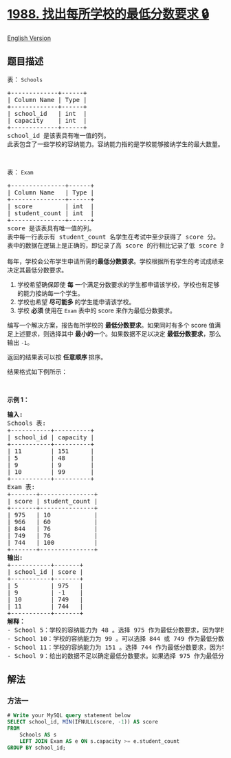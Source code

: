 # [1988. 找出每所学校的最低分数要求 🔒](https://leetcode.cn/problems/find-cutoff-score-for-each-school)

[English Version](/solution/1900-1999/1988.Find%20Cutoff%20Score%20for%20Each%20School/README_EN.md)

<!-- tags:数据库 -->

<!-- difficulty:中等 -->

## 题目描述

<!-- 这里写题目描述 -->

<p>表：&nbsp;<code>Schools</code></p>

<pre>
+-------------+------+
| Column Name | Type |
+-------------+------+
| school_id   | int  |
| capacity    | int  |
+-------------+------+
school_id 是该表具有唯一值的列。
此表包含了一些学校的容纳能力。容纳能力指的是学校能够接纳学生的最大数量。
</pre>

<p>&nbsp;</p>

<p>表：&nbsp;<code>Exam</code></p>

<pre>
+---------------+------+
| Column Name   | Type |
+---------------+------+
| score         | int  |
| student_count | int  |
+---------------+------+
score 是该表具有唯一值的列。
表中每一行表示有 student_count 名学生在考试中至少获得了 score 分。
表中的数据在逻辑上是正确的，即记录了高 score 的行相比记录了低 score 的行拥有相同或更少的 student_count。也就是说，对于表中的 i 行与 j 行，如果 score<sub>i</sub> &gt; score<sub>j，那么 </sub>student_count<sub>i</sub> &lt;= student_count<sub>j</sub>
</pre>

<p>每年，学校会公布学生申请所需的<strong>最低分数要求</strong>。学校根据所有学生的考试成绩来决定其最低分数要求。</p>

<ol>
	<li>学校希望确保即使 <strong>每</strong> 一个满足分数要求的学生都申请该学校，学校也有足够的能力接纳每一个学生。</li>
	<li>学校也希望&nbsp;<strong>尽可能多&nbsp;</strong>的学生能申请该学校。</li>
	<li>学校&nbsp;<strong>必须&nbsp;</strong>使用在&nbsp;<code>Exam</code> 表中的 score 来作为最低分数要求。</li>
</ol>

<p>编写一个解决方案，报告每所学校的&nbsp;<strong>最低分数要求</strong>。如果同时有多个 score 值满足上述要求，则选择其中&nbsp;<strong>最小的</strong>一个。如果数据不足以决定&nbsp;<strong>最低分数要求</strong>，那么输出&nbsp;<code>-1</code>。</p>

<p>返回的结果表可以按&nbsp;<strong>任意顺序&nbsp;</strong>排序。</p>

<p>结果格式如下例所示：</p>

<p>&nbsp;</p>

<p><strong>示例 1：</strong></p>

<pre>
<strong>输入:</strong>
Schools 表:
+-----------+----------+
| school_id | capacity |
+-----------+----------+
| 11        | 151      |
| 5         | 48       |
| 9         | 9        |
| 10        | 99       |
+-----------+----------+
Exam 表:
+-------+---------------+
| score | student_count |
+-------+---------------+
| 975   | 10            |
| 966   | 60            |
| 844   | 76            |
| 749   | 76            |
| 744   | 100           |
+-------+---------------+
<strong>输出:</strong>
+-----------+-------+
| school_id | score |
+-----------+-------+
| 5         | 975   |
| 9         | -1    |
| 10        | 749   |
| 11        | 744   |
+-----------+-------+
<b>解释：</b> 
- School 5：学校的容纳能力为 48 。选择 975 作为最低分数要求，因为学校最多会收到 10 份申请，这在学校的容纳能力以内。
- School 10：学校的容纳能力为 99 。可以选择 844 或 749 作为最低分数要求，因为学校最多会收到 76 份申请，这在学校的容纳能力以内。又因为 749 是所有可选项中最小的，因此我们选择 749 。
- School 11：学校的容纳能力为 151 。选择 744 作为最低分数要求，因为学校最多会收到 100 份申请，这在学校的容纳能力以内。
- School 9：给出的数据不足以确定最低分数要求。如果选择 975 作为最低分数要求，学校可能会收到 10 份申请，然而学校的容纳能力只有 9 。我们没有关于更高分数的信息，因此我们返回 -1 。
</pre>

## 解法

### 方法一

<!-- tabs:start -->

```sql
# Write your MySQL query statement below
SELECT school_id, MIN(IFNULL(score, -1)) AS score
FROM
    Schools AS s
    LEFT JOIN Exam AS e ON s.capacity >= e.student_count
GROUP BY school_id;
```

<!-- tabs:end -->

<!-- end -->
